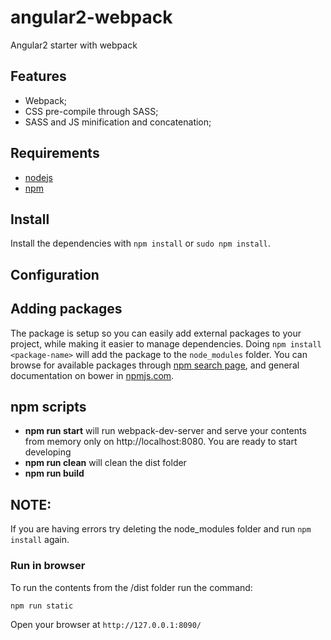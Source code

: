 # angular2-webpack
Angular2 starter with webpack

## Features
- Webpack;
- CSS pre-compile through SASS;
- SASS and JS minification and concatenation;

## Requirements
- [nodejs](https://nodejs.org/)
- [npm](https://www.npmjs.com/)

## Install
Install the dependencies with `npm install` or `sudo npm install`.

## Configuration

## Adding packages
The package is setup so you can easily add external packages to your project, while making it easier to manage dependencies. Doing
`npm install <package-name>` will add the package to the `node_modules` folder. You can browse for available packages through [npm search page](https://www.npmjs.com/), and general documentation on bower in [npmjs.com](https://docs.npmjs.com/).


## npm scripts
- **npm run start** will run webpack-dev-server and serve your contents from memory only on http://localhost:8080. You are ready to start developing
- **npm run clean** will clean the dist folder
- **npm run build**

## NOTE:
If you are having errors try deleting the node_modules folder and run `npm install` again.

### Run in browser

To run the contents from the /dist folder run the command:

`npm run static`

Open your browser at `http://127.0.0.1:8090/`
